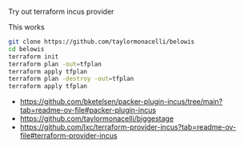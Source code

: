Try out terraform incus provider

This works
```bash
git clone https://github.com/taylormonacelli/belowis
cd belowis
terraform init
terraform plan -out=tfplan
terraform apply tfplan
terraform plan -destroy -out=tfplan
terraform apply tfplan
```


- https://github.com/bketelsen/packer-plugin-incus/tree/main?tab=readme-ov-file#packer-plugin-incus
- https://github.com/taylormonacelli/biggestage
- https://github.com/lxc/terraform-provider-incus?tab=readme-ov-file#terraform-provider-incus